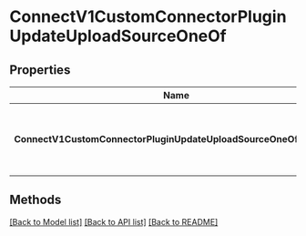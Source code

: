 # ConnectV1CustomConnectorPluginUpdateUploadSourceOneOf

## Properties

Name | Type | Description | Notes
------------ | ------------- | ------------- | -------------
**ConnectV1CustomConnectorPluginUpdateUploadSourceOneOfInterface** | **interface { GetLocation() string }** | An interface that can hold any of the proper implementing types |

## Methods


[[Back to Model list]](../README.md#documentation-for-models) [[Back to API list]](../README.md#documentation-for-api-endpoints) [[Back to README]](../README.md)


